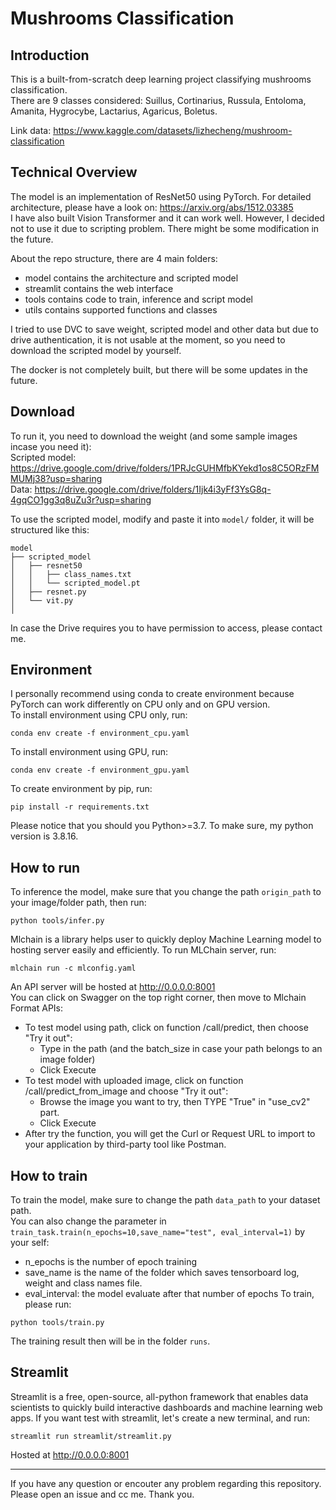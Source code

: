 # Mushrooms Classification

## Introduction
This is a built-from-scratch deep learning project classifying mushrooms classification. \
There are 9 classes considered: Suillus, Cortinarius, Russula, Entoloma, Amanita, Hygrocybe, Lactarius, Agaricus, Boletus.

Link data: https://www.kaggle.com/datasets/lizhecheng/mushroom-classification

## Technical Overview
The model is an implementation of ResNet50 using PyTorch. 
For detailed architecture, please have a look on: https://arxiv.org/abs/1512.03385 \
I have also built Vision Transformer and it can work well. However, I decided not to use it due to scripting problem.
There might be some modification in the future. 

About the repo structure, there are 4 main folders:
- model contains the architecture and scripted model 
- streamlit contains the web interface 
- tools contains code to train, inference and script model
- utils contains supported functions and classes 

I tried to use DVC to save weight, scripted model and other data but due to drive authentication, it is not usable at the moment, 
so you need to download the scripted model by yourself.

The docker is not completely built, but there will be some updates in the future.

## Download
To run it, you need to download the weight (and some sample images incase you need it):\
Scripted model: https://drive.google.com/drive/folders/1PRJcGUHMfbKYekd1os8C5ORzFMMUMj38?usp=sharing \
Data: https://drive.google.com/drive/folders/1Ijk4i3yFf3YsG8q-4gqCO1gg3q8uZu3r?usp=sharing

To use the scripted model, modify and paste it into `model/` folder, it will be structured like this:
```
model
├── scripted_model
│   ├── resnet50
│   │   ├── class_names.txt
│   │   └── scripted_model.pt
│   ├── resnet.py
│   └── vit.py
│
```

In case the Drive requires you to have permission to access, please contact me.

## Environment
I personally recommend using conda to create environment because PyTorch can work differently on CPU only and on GPU version. \
To install environment using CPU only, run:
```
conda env create -f environment_cpu.yaml
```

To install environment using GPU, run:
```
conda env create -f environment_gpu.yaml
```

To create environment by pip, run:
```
pip install -r requirements.txt
```
Please notice that you should you Python>=3.7. To make sure, my python version is 3.8.16.


## How to run
To inference the model, make sure that you change the path `origin_path` to your image/folder path, then run:
``` 
python tools/infer.py
```

Mlchain is a library helps user to quickly deploy Machine Learning model to hosting server easily and efficiently.
To run MLChain server, run:
``` 
mlchain run -c mlconfig.yaml 
```
An API server will be hosted at http://0.0.0.0:8001 \
You can click on Swagger on the top right corner, then move to Mlchain Format APIs: 
- To test model using path, click on function /call/predict, then choose "Try it out": 
    + Type in the path (and the batch_size in case your path belongs to an image folder)
    + Click Execute
- To test model with uploaded image, click on function /call/predict_from_image and choose "Try it out": 
    + Browse the image you want to try, then TYPE "True" in "use_cv2" part.
    + Click Execute
- After try the function, you will get the Curl or Request URL to import to your application by third-party tool like Postman. 

## How to train
To train the model, make sure to change the path `data_path` to your dataset path. \
You can also change the parameter in `train_task.train(n_epochs=10,save_name="test", eval_interval=1)` by your self:
- n_epochs is the number of epoch training
- save_name is the name of the folder which saves tensorboard log, weight and class names file. 
- eval_interval: the model evaluate after that number of epochs
To train, please run:
```
python tools/train.py
```
The training result then will be in the folder `runs`.


## Streamlit
Streamlit is a free, open-source, all-python framework that enables data scientists to quickly build interactive dashboards and machine learning web apps.
If you want test with streamlit, let's create a new terminal, and run:
```
streamlit run streamlit/streamlit.py
```
Hosted at http://0.0.0.0:8001

---

If you have any question or encouter any problem regarding this repository. Please open an issue and cc me. Thank you.







